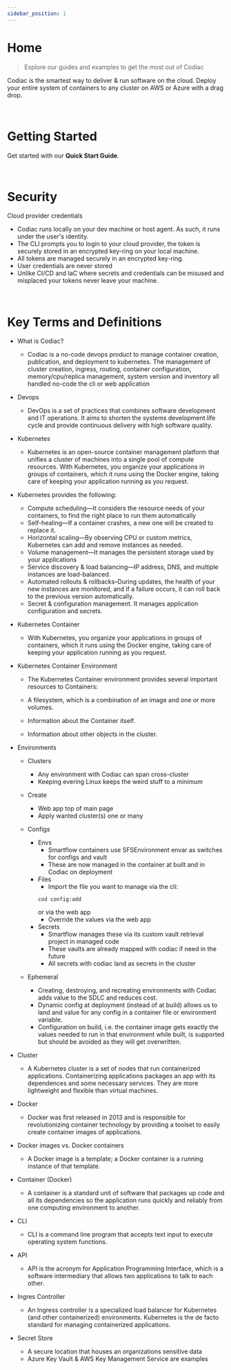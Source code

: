 ```yaml
---
sidebar_position: 1
---
```


# Home

> Explore our guides and examples to get the most out of Codiac



Codiac is the smartest way to deliver & run software on the cloud. Deploy your entire system of containers to any cluster on AWS or Azure with a drag drop.

<br/>

# Getting Started

Get started with our **Quick Start Guide**.

<br/>

# Security

Cloud provider credentials
  - Codiac runs locally on your dev machine or host agent. As such, it runs under the user's identity.
  - The CLI prompts you to login to your cloud provider, the token is securely stored in an encrypted key-ring on your local machine.
  - All tokens are managed securely in an encrypted key-ring.
  - User credentials are never stored
  - Unlike CI/CD and IaC where secrets and credentials can be misused and misplaced your tokens never leave your machine.

<br/>

# Key Terms and Definitions

- What is Codiac?
  - Codiac is a no-code devops product to manage container creation, publication, and deployment to kubernetes.  The management of cluster creation, ingress, routing, container configuration, memory/cpu/replica management, system version and inventory all handled no-code the cli or web application
  
- Devops
  - DevOps is a set of practices that combines software development and IT operations. It aims to shorten the systems development life cycle and provide continuous delivery with high software quality.

- Kubernetes
  - Kubernetes is an open-source container management platform that unifies a cluster of machines into a single pool of compute resources. With Kubernetes, you organize your applications in groups of containers, which it runs using the Docker engine, taking care of keeping your application running as you request.

- Kubernetes provides the following:

  - Compute scheduling—It considers the resource needs of your containers, to find the right place to run them automatically
  - Self-healing—If a container crashes, a new one will be created to replace it.
  - Horizontal scaling—By observing CPU or custom metrics, Kubernetes can add and remove instances as needed.
  - Volume management—It manages the persistent storage used by your applications
  - Service discovery & load balancing—IP address, DNS, and multiple instances are load-balanced.
  - Automated rollouts & rollbacks–During updates, the health of your new instances are monitored, and if a failure occurs, it can roll back to the previous version automatically.
  - Secret & configuration management. It manages application configuration and secrets.

- Kubernetes Container
   - With Kubernetes, you organize your applications in groups of containers, which it runs using the Docker engine, taking care of keeping your application running as you request.

- Kubernetes Container Environment
    - The Kubernetes Container environment provides several important resources to Containers:

  - A filesystem, which is a combination of an image and one or more volumes.
  - Information about the Container itself.
  - Information about other objects in the cluster.

- Environments 
  - Clusters
    - Any environment with Codiac can span cross-cluster
    - Keeping evering Linux keeps the weird stuff to a minimum
  - Create
    - Web app top of main page
    - Apply wanted cluster(s) one or many
  - Configs
    - Envs
      - Smartflow containers use SFSEnvironment envar as switches for configs and vault
      - These are now managed in the container at built and in Codiac on deployment
    - Files
      - Import the file you want to manage via the cli:  
      ```
      cod config:add 
      ```
       or via the web app
      - Override the values via the web app
    - Secrets
      - Smartflow manages these via its custom vault retrieval project in managed code
      - These vaults are already mapped with codiac if need in the future 
      - All secrets with codiac land as secrets in the cluster

  - Ephemeral 
    - Creating, destroying, and recreating environments with Codiac adds value to the SDLC and reduces cost.
    - Dynamic config at deployment (instead of at build) allows us to land and value for any config in a container file or environment variable.
    - Configuration on build, i.e. the container image gets exactly the values needed to run in that environment while built, is supported but should be avoided as they will get overwritten.

- Cluster
  - A Kubernetes cluster is a set of nodes that run containerized applications. Containerizing applications packages an app with its dependences and some necessary services. They are more lightweight and flexible than virtual machines.

- Docker
  - Docker was first released in 2013 and is responsible for revolutionizing container technology by providing a toolset to easily create container images of applications.

- Docker images vs. Docker containers
  - A Docker image is a template; a Docker container is a running instance of that template.

- Container (Docker)
  - A container is a standard unit of software that packages up code and all its dependencies so the application runs quickly and reliably from one computing environment to another.

- CLI
  - CLI is a command line program that accepts text input to execute operating system functions.


- API
  - API is the acronym for Application Programming Interface, which is a software intermediary that allows two applications to talk to each other.

- Ingres Controller
  - An Ingress controller is a specialized load balancer for Kubernetes (and other containerized) environments. Kubernetes is the de facto standard for managing containerized applications.

- Secret Store
  - A secure location that houses an organizations sensitive data
  - Azure Key Vault & AWS Key Management Service are examples
